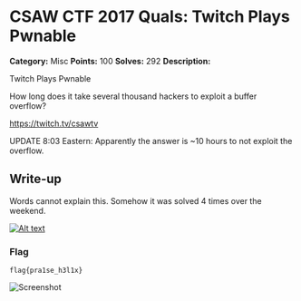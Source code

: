 # CSAW CTF 2017 Quals: Twitch Plays Pwnable

**Category:** Misc
**Points:** 100
**Solves:** 292
**Description:**

Twitch Plays Pwnable

How long does it take several thousand hackers to exploit a buffer overflow?

https://twitch.tv/csawtv

UPDATE 8:03 Eastern: Apparently the answer is ~10 hours to not exploit the overflow.

## Write-up

Words cannot explain this. Somehow it was solved 4 times over the weekend. 

[![Alt text](https://img.youtube.com/vi/vrWIX3wnhzM/0.jpg)](https://www.youtube.com/watch?v=vrWIX3wnhzM)


### Flag

`flag{pra1se_h3l1x}`

![Screenshot](twitch.PNG)
